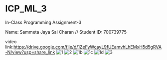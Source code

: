# ICP_ML_3
In-Class Programming Assignment-3 

Name: Sammeta Jaya Sai Charan // Student ID: 700739775

video link:https://drive.google.com/file/d/1ZeFyWcayL9fUEamvhLhEMxH5d5gRVA-N/view?usp=share_link
![1](https://user-images.githubusercontent.com/65482523/228694562-d3249b2d-f0a9-49ce-a6e9-6b7c672dc2f7.png)
![2](https://user-images.githubusercontent.com/65482523/228694632-e4f96d4a-be7b-482e-99fe-52822c612a53.png)
![1b](https://user-images.githubusercontent.com/65482523/228694655-0ed23de9-d40c-4b7c-a7a2-3b0a9639b17c.png)
![1c](https://user-images.githubusercontent.com/65482523/228694672-fbe93cbe-0532-488b-bd9e-553599bceacc.png)
![1d](https://user-images.githubusercontent.com/65482523/228694693-946b0217-6535-4f2b-9110-88b19b08ecb6.png)
![3](https://user-images.githubusercontent.com/65482523/228694717-ad2243d6-6d66-48a4-a114-c7458294ef2e.png)

